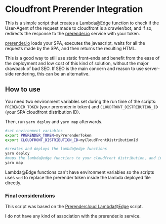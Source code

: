 # Cloudfront Prerender Integration

This is a simple script that creates a Lambda@Edge function to check if the User-Agent of the request made to cloudfront is a crawler/bot, and if so, redirects the response to the [prerender.io](https://prerender.io) service with your token.

[prerender.io](https://prerender.io) loads your SPA, executes the javascript, waits for all the requests made by the SPA, and then returns the resulting HTML.

This is a good way to still use static front-ends and benefit from the ease of the deployment and low cost of this kind of solution, without the major drawback of bad SEO. If SEO is the main concern and reason to use server-side rendering, this can be an alternative.

## How to use

You need two environment variables set during the run time of the scripts: `PRERENDER_TOKEN` (your prerender.io token) and `CLOUDFRONT_DISTRIBUTION_ID` (your SPA cloudfront distribution ID).

Then, run `yarn deploy` and `yarn map` afterwards.

```sh
#set environment variables
export PRERENDER_TOKEN=myPrerenderToken
export CLOUDFRONT_DISTRIBUTION_ID=myCloudFrontDistributionId

#creates and deploys the lambda@edge functions
yarn deploy 
#maps the lambda@edge functions to your cloudfront distribution, and invalidates the cache
yarn map
```

Lambda@Edge functions can't have environment variables so the scripts uses `sed` to replace the prerender token inside the lambda deployed file directly.

### Final considerations

This script was based on the [Prerendercloud Lambda@Edge](https://github.com/sanfrancesco/prerendercloud-lambda-edge) script.

I do not have any kind of association with the prerender.io service.
